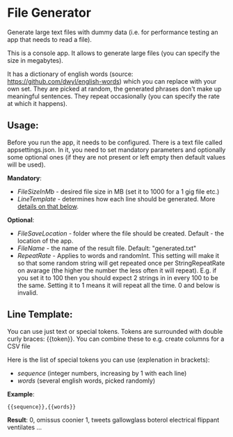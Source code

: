 # File Generator
Generate large text files with dummy data (i.e. for performance testing an app that needs to read a file). 

This is a console app. It allows to generate large files (you can specify the size in megabytes). 

It has a dictionary of english words (source: https://github.com/dwyl/english-words) which you can replace with your own set. They are picked at random, the generated phrases don't make up meaningful sentences. They repeat occasionally (you can specify the rate at which it happens).

## Usage:
Before you run the app, it needs to be configured. There is a text file called appsettings.json. In it, you need to set mandatory parameters and optionally some optional ones (if they are not present or left empty then default values will be used).

**Mandatory**:
* _FileSizeInMb_ - desired file size in MB (set it to 1000 for a 1 gig file etc.)
* _LineTemplate_ - determines how each line should be generated. More [details on that below](#line-template).

**Optional**:
* _FileSaveLocation_ - folder where the file should be created. Default - the location of the app.
* _FileName_ - the name of the result file. Default: "generated.txt"
* _RepeatRate_ - Applies to words and randomInt. This setting will make it so that some random string will get repeated once per StringRepeatRate on avarage (the higher the number the less often it will repeat). E.g. if you set it to 100 then you should expect 2 strings in in every 100 to be the same. Setting it to 1 means it will repeat all the time. 0 and below is invalid.

## Line Template:
You can use just text or special tokens. Tokens are surrounded with double curly braces: {{token}}. You can combine these to e.g. create columns for a CSV file

Here is the list of special tokens you can use (explenation in brackets):
* _sequence_ (integer numbers, increasing by 1 with each line)
* _words_ (several english words, picked randomly)

**Example**:
```
{{sequence}},{{words}}
```

**Result**:
0, omissus coonier
1, tweets gallowglass boterol electrical flippant ventilates
...